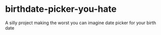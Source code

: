# birthdate-picker-you-hate
A silly project making the worst you can imagine date picker for your birth date
